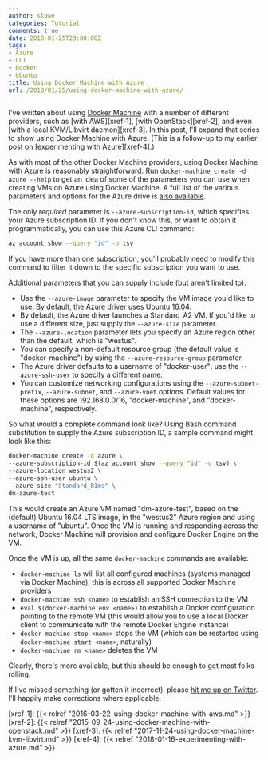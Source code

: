 ```yaml
---
author: slowe
categories: Tutorial
comments: true
date: 2018-01-25T23:00:00Z
tags:
- Azure
- CLI
- Docker
- Ubuntu
title: Using Docker Machine with Azure
url: /2018/01/25/using-docker-machine-with-azure/
---
```


I've written about using [Docker Machine][link-1] with a number of different providers, such as [with AWS][xref-1], [with OpenStack][xref-2], and even [with a local KVM/Libvirt daemon][xref-3]. In this post, I'll expand that series to show using Docker Machine with Azure. (This is a follow-up to my earlier post on [experimenting with Azure][xref-4].)<!--more-->

As with most of the other Docker Machine providers, using Docker Machine with Azure is reasonably straightforward. Run `docker-machine create -d azure --help` to get an idea of some of the parameters you can use when creating VMs on Azure using Docker Machine. A full list of the various parameters and options for the Azure drive is [also available][link-2].

The only _required_ parameter is `--azure-subscription-id`, which specifies your Azure subscription ID. If you don't know this, or want to obtain it programmatically, you can use this Azure CLI command:

```sh
az account show --query "id" -o tsv
```

If you have more than one subscription, you'll probably need to modify this command to filter it down to the specific subscription you want to use.

Additional parameters that you can supply include (but aren't limited to):

* Use the `--azure-image` parameter to specify the VM image you'd like to use. By default, the Azure driver uses Ubuntu 16.04.
* By default, the Azure driver launches a Standard_A2 VM. If you'd like to use a different size, just supply the `--azure-size` parameter.
* The `--azure-location` parameter lets you specify an Azure region other than the default, which is "westus".
* You can specify a non-default resource group (the default value is "docker-machine") by using the `--azure-resource-group` parameter.
* The Azure driver defaults to a username of "docker-user"; use the `--azure-ssh-user` to specify a different name.
* You can customize networking configurations using the `--azure-subnet-prefix`, `--azure-subnet`, and `--azure-vnet` options. Default values for these options are 192.168.0.0/16, "docker-machine", and "docker-machine", respectively.

So what would a complete command look like? Using Bash command substitution to supply the Azure subscription ID, a sample command might look like this:

```sh
docker-machine create -d azure \
--azure-subscription-id $(az account show --query "id" -o tsv) \
--azure-location westus2 \
--azure-ssh-user ubuntu \
--azure-size "Standard_B1ms" \
dm-azure-test
```

This would create an Azure VM named "dm-azure-test", based on the (default) Ubuntu 16.04 LTS image, in the "westus2" Azure region and using a username of "ubuntu". Once the VM is running and responding across the network, Docker Machine will provision and configure Docker Engine on the VM.

Once the VM is up, all the same `docker-machine` commands are available:

* `docker-machine ls` will list all configured machines (systems managed via Docker Machine); this is across all supported Docker Machine providers
* `docker-machine ssh <name>` to establish an SSH connection to the VM
* `eval $(docker-machine env <name>)` to establish a Docker configuration pointing to the remote VM (this would allow you to use a local Docker client to communicate with the remote Docker Engine instance)
* `docker-machine stop <name>` stops the VM (which can be restarted using `docker-machine start <name>`, naturally)
* `docker-machine rm <name>` deletes the VM

Clearly, there's more available, but this should be enough to get most folks rolling.

If I've missed something (or gotten it incorrect), please [hit me up on Twitter][link-3]. I'll happily make corrections where applicable.

[link-1]: https://www.docker.com/products/docker-machine
[link-2]: https://docs.docker.com/machine/drivers/azure/
[link-3]: https://twitter.com/scott_lowe
[xref-1]: {{< relref "2016-03-22-using-docker-machine-with-aws.md" >}}
[xref-2]: {{< relref "2015-09-24-using-docker-machine-with-openstack.md" >}}
[xref-3]: {{< relref "2017-11-24-using-docker-machine-kvm-libvirt.md" >}}
[xref-4]: {{< relref "2018-01-16-experimenting-with-azure.md" >}}
